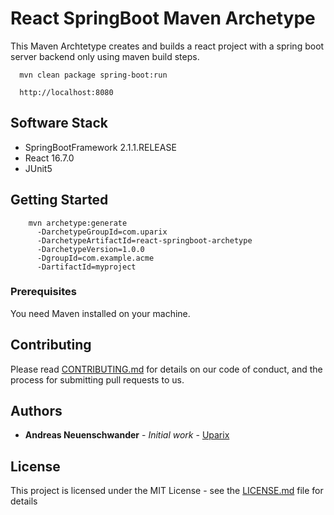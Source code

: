 # React SpringBoot Maven Archetype

This Maven Archtetype creates and builds a react project with a spring boot server backend only using maven build steps.

```
  mvn clean package spring-boot:run
  
  http://localhost:8080
```

## Software Stack

- SpringBootFramework 2.1.1.RELEASE
- React 16.7.0
- JUnit5 

## Getting Started
```
    mvn archetype:generate                                  
      -DarchetypeGroupId=com.uparix                
      -DarchetypeArtifactId=react-springboot-archetype       
      -DarchetypeVersion=1.0.0              
      -DgroupId=com.example.acme                               
      -DartifactId=myproject
```
### Prerequisites

You need Maven installed on your machine.

## Contributing

Please read [CONTRIBUTING.md](https://gist.github.com/PurpleBooth/b24679402957c63ec426) for details on our code of conduct, and the process for submitting pull requests to us.


## Authors

* **Andreas Neuenschwander** - *Initial work* - [Uparix](https://github.com/uparix)

## License

This project is licensed under the MIT License - see the [LICENSE.md](LICENSE.md) file for details